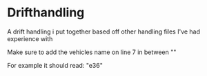 # Drifthandling
A drift handling i put together based off other handling files I've had experience with 

Make sure to add the vehicles name on line 7 in between "<handlingName></handlingName>"

For example it should read: "<handlingName>e36</handlingName>"
